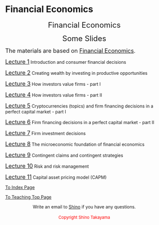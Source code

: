 # Financial Economics
<!DOCTYPE html>
<html>
<head>
<title>Financial Economics</title>
</head>
<body>
<p align="center"><span style="font-size: x-large;">Financial Economics</span></p>
<p align="center"><span style="font-size: x-large;">Some Slides</span></p>
<p><font size="4">The materials are based on <a title="" href="https://www.wiley.com/en-au/Financial+Economics-p-9780470596203">Financial Economics</a>.</font></p>
<p><a title="" href="lec1.pdf"><span style="font-size: large;">Lecture 1</span></a> Introduction and consumer financial decisions</p>
<p><a title="" href="lec2.pdf"><span style="font-size: large;">Lecture 2</span></a> Creating wealth by investing in productive opportunities</p>
<p><a title="" href="lec3.pdf"><span style="font-size: large;">Lecture 3</span></a> How investors value firms - part I</p>
<p><a title="" href="lec4.pdf"><span style="font-size: large;">Lecture 4</span></a> How investors value firms - part II</p>
<p><a title="" href="lec5.pdf"><span style="font-size: large;">Lecture 5</span></a> Cryptocurrencies (topics) and firm financing decisions in a perfect capital market - part I</p>
<p><a title="" href="lec6.pdf"><span style="font-size: large;">Lecture 6</span></a> Firm financing decisions in a perfect capital market - part II</p>
<p><a title="" href="lec7.pdf"><span style="font-size: large;">Lecture 7</span></a> Firm investment decisions</p>
<p><a title="" href="lec8.pdf"><span style="font-size: large;">Lecture 8</span></a> The microeconomic foundation of financial economics</p>
<p><a title="" href="lec9.pdf"><span style="font-size: large;">Lecture 9</span></a> Contingent claims and contingent strategies</p>
<p><a title="" href="lec10.pdf"><span style="font-size: large;">Lecture 10</span></a> Risk and risk management</p>
<p><a title="" href="lec11.pdf"><span style="font-size: large;">Lecture 11</span></a> Capital asset pricing model (CAPM)</p>
  
<p><a title="" href="www.shinotakayama.com">To Index Page</a></p>
<p><a title="" href="../teaching/">To Teaching Top Page</a></p>
  
<center>Write an email to <a href="mailto:s.takayama1@uq.edu.au">Shino</a> if you have any questions. <br /> <br /><span style="color: #ff0000; font-size: small;">Copyright Shino Takayama </span></center>
</body>
</html>
